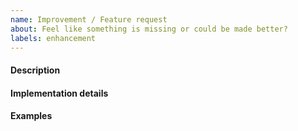 ```yaml
---
name: Improvement / Feature request
about: Feel like something is missing or could be made better?
labels: enhancement
---
```



<!--
Thank you for your interest in the project!
Please fill the template below:
-->


#### Description
<!-- Please be as detailed as possible. -->



#### Implementation details
<!-- How would you like to see this feature implemented? -->



#### Examples
<!-- If you know other products who implement this feature, you can reference them here (optional) -->


